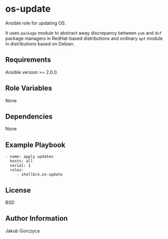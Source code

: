 os-update
=========

Ansible role for updating OS.

It uses `package` module to abstract away discrepancy between `yum` and `dnf` package managers in RedHat-based distributions and ordinary `apt` module in distributions based on Debian.

Requirements
------------

Ansible version >= 2.0.0.

Role Variables
--------------

None

Dependencies
------------

None

Example Playbook
----------------

    - name: apply updates
      hosts: all
      serial: 1
      roles:
         - shellbro.os-update

License
-------

BSD

Author Information
------------------

Jakub Gorczyca

